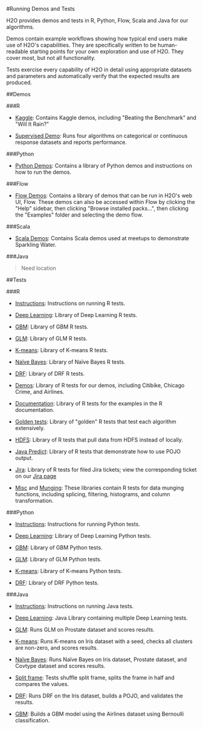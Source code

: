 #Running Demos and Tests

H2O provides demos and tests in R, Python, Flow, Scala and Java for our algorithms. 

Demos contain example workflows showing how typical end users make use of H2O's capabilities.  They are specifically written to be human-readable starting points for your own exploration and use of H2O.  They cover most, but not all functionality.

Tests exercise every capability of H2O in detail using appropriate datasets and parameters and automatically verify that the expected results are produced.  

##Demos

###R

- [Kaggle](https://github.com/h2oai/h2o-3/tree/master/h2o-r/demos/kaggle): Contains Kaggle demos, including "Beating the Benchmark" and "Will It Rain?"

- [Supervised Demo](https://github.com/h2oai/h2o-3/blob/master/h2o-r/demos/large/supervised.R): Runs four algorithms on categorical or continuous response datasets and reports performance. 

###Python

- [Python Demos](https://github.com/h2oai/h2o-3/tree/master/h2o-py/demos): Contains a library of Python demos and instructions on how to run the demos. 

###Flow

- [Flow Demos](https://github.com/h2oai/h2o-3/tree/master/h2o-docs/src/product/flow/packs/examples): Contains a library of demos that can be run in H2O's web UI, Flow. These demos can also be accessed within Flow by clicking the "Help" sidebar, then clicking "Browse installed packs...", then clicking the "Examples" folder and selecting the demo flow. 

###Scala

- [Scala Demos](https://github.com/h2oai/sparkling-water/tree/master/examples/scripts): Contains Scala demos used at meetups to demonstrate Sparkling Water. 


###Java

>Need location


##Tests

###R

- [Instructions](https://github.com/h2oai/h2o-3/tree/master/h2o-r): Instructions on running R tests. 

- [Deep Learning](https://github.com/h2oai/h2o-3/tree/master/h2o-r/tests/testdir_algos/deeplearning): Library of Deep Learning R tests. 

- [GBM](https://github.com/h2oai/h2o-3/tree/master/h2o-r/tests/testdir_algos/gbm): Library of GBM R tests. 

- [GLM](https://github.com/h2oai/h2o-3/tree/master/h2o-r/tests/testdir_algos/glm): Library of GLM R tests. 

- [K-means](https://github.com/h2oai/h2o-3/tree/master/h2o-r/tests/testdir_algos/kmeans): Library of K-means R tests. 

- [Naïve Bayes](https://github.com/h2oai/h2o-3/tree/master/h2o-r/tests/testdir_algos/naivebayes): Library of Naïve Bayes R tests. 

- [DRF](https://github.com/h2oai/h2o-3/tree/master/h2o-r/tests/testdir_algos/randomforest): Library of DRF R tests. 

- [Demos](https://github.com/h2oai/h2o-3/tree/master/h2o-r/tests/testdir_demos): Library of R tests for our demos, including Citibike, Chicago Crime, and Airlines. 

- [Documentation](https://github.com/h2oai/h2o-3/tree/master/h2o-r/tests/testdir_docexamples): Library of R tests for the examples in the R documentation. 

- [Golden tests](https://github.com/h2oai/h2o-3/tree/master/h2o-r/tests/testdir_golden): Library of "golden" R tests that test each algorithm extensively. 

- [HDFS](https://github.com/h2oai/h2o-3/tree/master/h2o-r/tests/testdir_hdfs): Library of R tests that pull data from HDFS instead of locally. 

- [Java Predict](https://github.com/h2oai/h2o-3/tree/master/h2o-r/tests/testdir_javapredict): Library of R tests that demonstrate how to use POJO output. 

- [Jira](https://github.com/h2oai/h2o-3/tree/master/h2o-r/tests/testdir_jira): Library of R tests for filed Jira tickets; view the corresponding ticket on our [Jira page](http://0xdata.atlassian.net)

- [Misc](https://github.com/h2oai/h2o-3/tree/master/h2o-r/tests/testdir_misc) and [Munging](https://github.com/h2oai/h2o-3/tree/master/h2o-r/tests/testdir_munging): These libraries contain R tests for data munging functions, including splicing, filtering, histograms, and column transformation. 



###Python

- [Instructions](https://github.com/h2oai/h2o-3/tree/master/h2o-py): Instructions for running Python tests. 

- [Deep Learning](https://github.com/h2oai/h2o-3/tree/master/h2o-py/tests/testdir_algos/deeplearning): Library of Deep Learning Python tests. 

- [GBM](https://github.com/h2oai/h2o-3/tree/master/h2o-py/tests/testdir_algos/gbm): Library of GBM Python tests. 

- [GLM](https://github.com/h2oai/h2o-3/tree/master/h2o-py/tests/testdir_algos/glm): Library of GLM Python tests. 

- [K-means](https://github.com/h2oai/h2o-3/tree/master/h2o-py/tests/testdir_algos/kmeans): Library of K-means Python tests. 

- [DRF](https://github.com/h2oai/h2o-3/tree/master/h2o-py/tests/testdir_algos/rf): Library of DRF Python tests. 

###Java

- [Instructions](https://github.com/h2oai/h2o-3/blob/master/h2o-core/testMultiNode.sh): Instructions on running Java tests. 

- [Deep Learning](https://github.com/h2oai/h2o-3/tree/master/h2o-algos/src/test/java/hex/deeplearning): Java Library containing multiple Deep Learning tests. 

- [GLM](https://github.com/h2oai/h2o-3/blob/master/h2o-algos/src/test/java/hex/glm/GLMBasicTest.java): Runs GLM on Prostate dataset and scores results. 

- [K-means](https://github.com/h2oai/h2o-3/blob/master/h2o-algos/src/test/java/hex/kmeans/KMeansTest.java): Runs K-means on Iris dataset with a seed, checks all clusters are non-zero, and scores results. 

- [Naïve Bayes](https://github.com/h2oai/h2o-3/blob/master/h2o-algos/src/test/java/hex/naivebayes/NaiveBayesTest.java): Runs Naïve Bayes on Iris dataset, Prostate dataset, and Covtype dataset and scores results. 

- [Split frame](https://github.com/h2oai/h2o-3/blob/master/h2o-algos/src/test/java/hex/splitframe/ShuffleSplitFrameTest.java): Tests shuffle split frame, splits the frame in half and compares the values. 

- [DRF](https://github.com/h2oai/h2o-3/blob/master/h2o-algos/src/test/java/hex/tree/drf/DRFTest.java): Runs DRF on the Iris dataset, builds a POJO, and validates the results. 

- [GBM](https://github.com/h2oai/h2o-3/blob/master/h2o-algos/src/test/java/hex/tree/gbm/GBMTest.java): Builds a GBM model using the Airlines dataset using Bernoulli classification. 

